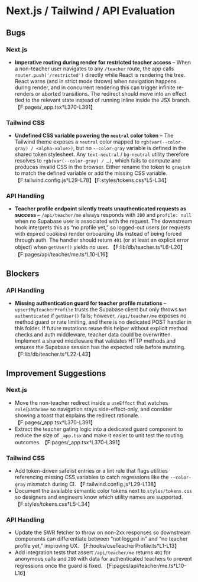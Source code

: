 # Next.js / Tailwind / API Evaluation

## Bugs

### Next.js
- **Imperative routing during render for restricted teacher access** – When a non-teacher user navigates to any `/teacher` route, the app calls `router.push('/restricted')` directly while React is rendering the tree. React warns (and in strict mode throws) when navigation happens during render, and in concurrent rendering this can trigger infinite re-renders or aborted transitions. The redirect should move into an effect tied to the relevant state instead of running inline inside the JSX branch. 【F:pages/_app.tsx†L370-L391】

### Tailwind CSS
- **Undefined CSS variable powering the `neutral` color token** – The Tailwind theme exposes a `neutral` color mapped to `rgb(var(--color-gray) / <alpha-value>)`, but no `--color-gray` variable is defined in the shared token stylesheet. Any `text-neutral` / `bg-neutral` utility therefore resolves to `rgb(var(--color-gray) / …)`, which fails to compute and produces invalid CSS in the browser. Either rename the token to `grayish` to match the defined variable or add the missing CSS variable. 【F:tailwind.config.js†L29-L78】【F:styles/tokens.css†L5-L34】

### API Handling
- **Teacher profile endpoint silently treats unauthenticated requests as success** – `/api/teacher/me` always responds with `200` and `profile: null` when no Supabase user is associated with the request. The downstream hook interprets this as “no profile yet,” so logged-out users (or requests with expired cookies) render onboarding UIs instead of being forced through auth. The handler should return `401` (or at least an explicit error object) when `getUser()` yields no user. 【F:lib/db/teacher.ts†L6-L20】【F:pages/api/teacher/me.ts†L10-L16】

## Blockers

### API Handling
- **Missing authentication guard for teacher profile mutations** – `upsertMyTeacherProfile` trusts the Supabase client but only throws `Not authenticated` if `getUser()` fails; however, `/api/teacher/me` exposes no method guard or rate limiting, and there is no dedicated POST handler in this folder. If future mutations reuse this helper without explicit method checks and auth middleware, teacher data could be overwritten. Implement a shared middleware that validates HTTP methods and ensures the Supabase session has the expected role before mutating. 【F:lib/db/teacher.ts†L22-L43】

## Improvement Suggestions

### Next.js
- Move the non-teacher redirect inside a `useEffect` that watches `role`/`pathname` so navigation stays side-effect-only, and consider showing a toast that explains the redirect rationale. 【F:pages/_app.tsx†L370-L391】
- Extract the teacher gating logic into a dedicated guard component to reduce the size of `_app.tsx` and make it easier to unit test the routing outcomes. 【F:pages/_app.tsx†L370-L391】

### Tailwind CSS
- Add token-driven safelist entries or a lint rule that flags utilities referencing missing CSS variables to catch regressions like the `--color-gray` mismatch during CI. 【F:tailwind.config.js†L29-L138】
- Document the available semantic color tokens next to `styles/tokens.css` so designers and engineers know which utility names are supported. 【F:styles/tokens.css†L5-L34】

### API Handling
- Update the SWR fetcher to throw on non-2xx responses so downstream components can differentiate between “not logged in” and “no teacher profile yet,” improving UX. 【F:hooks/useTeacherProfile.ts†L1-L13】
- Add integration tests that assert `/api/teacher/me` returns `401` for anonymous calls and `200` with data for authenticated teachers to prevent regressions once the guard is fixed. 【F:pages/api/teacher/me.ts†L10-L16】
